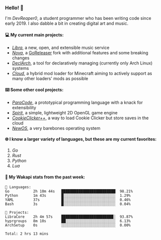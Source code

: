 ### Hello! 👋

I'm _DevReaper0_, a student programmer who has been writing code since early 2019. I also dabble a bit in creating digital art and music.

#### 💻 My current main projects:

-   _[Libra](https://github.com/LibraMusic)_, a new, open, and extensible music service
-   _[Nova](https://github.com/LibraMusic/Nova)_, a [GoReleaser](https://github.com/goreleaser/goreleaser) fork with additional features and some breaking changes
-   _[DeclArch](https://github.com/DevReaper0/declarch)_, a tool for declaratively managing (currently only Arch Linux) systems
-   _[Cloud](https://github.com/CloudLoaderMC/CloudLoader)_, a hybrid mod loader for Minecraft aiming to actively support as many other loaders' mods as possible

#### ⌨️ Some other cool projects:

-   _[ParaCode](https://github.com/ParaCodeLang/ParaCode)_, a prototypical programming language with a knack for extensibility
-   _[Spirit](https://gitlab.com/DevReaper0/SpiritEngine)_, a simple, lightweight 2D OpenGL game engine
-   _[CookieClicker++](https://github.com/DevReaper0/CookieClickerPlusPlus)_, a way to load Cookie Clicker but store saves in the cloud
-   _[NewOS](https://github.com/DevReaper0/NewOS)_, a very barebones operating system

#### 🌐 I know a larger variety of languages, but these are my current favorites:

1. _Go_
2. _Rust_
3. _Python_
4. _Lua_

#### 📡 My Wakapi stats from the past week:

```text
💾 Languages:
Go           2h 10m 44s   █████████████████████████  98.21%
Python       1m 43s       █░░░░░░░░░░░░░░░░░░░░░░░░  1.29%
YAML         37s          █░░░░░░░░░░░░░░░░░░░░░░░░  0.46%
Bash         3s           █░░░░░░░░░░░░░░░░░░░░░░░░  0.04%

💼 Projects:
LibraCore    2h 4m 57s    ████████████████████████░  93.87%
hyprgroups   8m 10s       ██░░░░░░░░░░░░░░░░░░░░░░░  6.13%
ArchSetup    0s           ░░░░░░░░░░░░░░░░░░░░░░░░░  0.00%

Total: 2 hrs 13 mins
```
